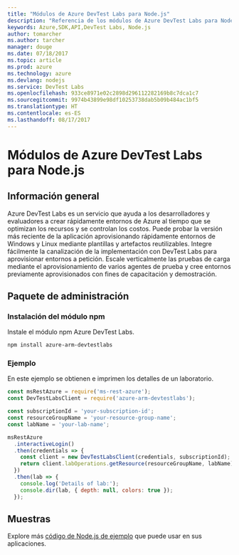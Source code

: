 ```yaml
---
title: "Módulos de Azure DevTest Labs para Node.js"
description: "Referencia de los módulos de Azure DevTest Labs para Node.js"
keywords: Azure,SDK,API,DevTest Labs, Node.js
author: tomarcher
ms.author: tarcher
manager: douge
ms.date: 07/18/2017
ms.topic: article
ms.prod: azure
ms.technology: azure
ms.devlang: nodejs
ms.service: DevTest Labs
ms.openlocfilehash: 933ce8971e02c2898d296112282169b8c7dca1c7
ms.sourcegitcommit: 9974b43899e98df10253738dab5b09b484ac1bf5
ms.translationtype: HT
ms.contentlocale: es-ES
ms.lasthandoff: 08/17/2017
---
```

# <a name="azure-devtest-labs-modules-for-nodejs"></a>Módulos de Azure DevTest Labs para Node.js

## <a name="overview"></a>Información general

Azure DevTest Labs es un servicio que ayuda a los desarrolladores y evaluadores a crear rápidamente entornos de Azure al tiempo que se optimizan los recursos y se controlan los costos. Puede probar la versión más reciente de la aplicación aprovisionando rápidamente entornos de Windows y Linux mediante plantillas y artefactos reutilizables. Integre fácilmente la canalización de la implementación con DevTest Labs para aprovisionar entornos a petición. Escale verticalmente las pruebas de carga mediante el aprovisionamiento de varios agentes de prueba y cree entornos previamente aprovisionados con fines de capacitación y demostración.

## <a name="management-package"></a>Paquete de administración

### <a name="install-the-npm-module"></a>Instalación del módulo npm

Instale el módulo npm Azure DevTest Labs.

```bash
npm install azure-arm-devtestlabs
```

### <a name="example"></a>Ejemplo

En este ejemplo se obtienen e imprimen los detalles de un laboratorio.

```javascript
const msRestAzure = require('ms-rest-azure');
const DevTestLabsClient = require('azure-arm-devtestlabs');

const subscriptionId = 'your-subscription-id';
const resourceGroupName = 'your-resource-group-name';
const labName = 'your-lab-name';

msRestAzure
  .interactiveLogin()
  .then(credentials => {
    const client = new DevTestLabsClient(credentials, subscriptionId);
    return client.labOperations.getResource(resourceGroupName, labName);
  })
  .then(lab => {
    console.log('Details of lab:');
    console.dir(lab, { depth: null, colors: true });
  });


```

## <a name="samples"></a>Muestras

Explore más [código de Node.js de ejemplo](https://azure.microsoft.com/resources/samples/?platform=nodejs) que puede usar en sus aplicaciones.
